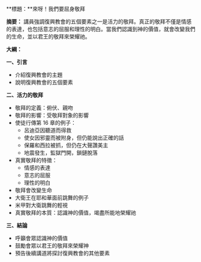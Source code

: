 **標題：**來呀！我們要屈身敬拜

**摘要：**
講員強調復興教會的五個要素之一是活力的敬拜。真正的敬拜不僅是情感的表達，也包括意志的屈服和理性的明白。當我們認識到神的價值，就會改變我們的生命，並以君王的敬拜來榮耀祂。

**大綱：**

**一、引言**
* 介紹復興教會的主題
* 說明復興教會的五個要素

**二、活力的敬拜**
* 敬拜的定義：俯伏、親吻
* 敬拜的影響：受敬拜對象的影響
* 使徒行傳第 16 章的例子：
    * 呂迪亞因聽道而得救
    * 使女因邪靈而被附身，但仍能說出正確的話
    * 保羅和西拉被抓，但仍在大聲讚美主
    * 地震發生，監獄門開，鎖鏈脫落
* 真實敬拜的特徵：
    * 情感的表達
    * 意志的屈服
    * 理性的明白
* 敬拜會改變生命
* 大衛王在耶和華面前跳舞的例子
* 米甲對大衛跳舞的輕視
* 真實敬拜的本質：認識神的價值，竭盡所能地榮耀祂

**三、結論**
* 呼籲會眾認識神的價值
* 鼓勵會眾以君王的敬拜來榮耀神
* 預告後續講道將探討復興教會的其他要素